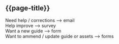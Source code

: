## {{page-title}}

Need help / corrections --> email  
Help improve --> survey  
Want a new guide --> form  
Want to ammend / update guide or assets --> forms  